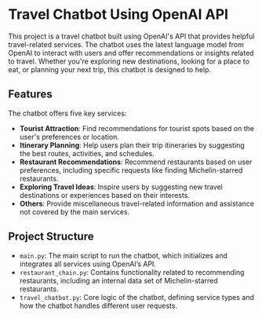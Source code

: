 # Travel Chatbot Using OpenAI API

This project is a travel chatbot built using OpenAI's API that provides helpful travel-related services. The chatbot uses the latest language model from OpenAI to interact with users and offer recommendations or insights related to travel. Whether you're exploring new destinations, looking for a place to eat, or planning your next trip, this chatbot is designed to help.

## Features

The chatbot offers five key services:
- **Tourist Attraction**: Find recommendations for tourist spots based on the user's preferences or location.
- **Itinerary Planning**: Help users plan their trip itineraries by suggesting the best routes, activities, and schedules.
- **Restaurant Recommendations**: Recommend restaurants based on user preferences, including specific requests like finding Michelin-starred restaurants.
- **Exploring Travel Ideas**: Inspire users by suggesting new travel destinations or experiences based on their interests.
- **Others**: Provide miscellaneous travel-related information and assistance not covered by the main services.

## Project Structure

- `main.py`: The main script to run the chatbot, which initializes and integrates all services using OpenAI’s API.
- `restaurant_chain.py`: Contains functionality related to recommending restaurants, including an internal data set of Michelin-starred restaurants.
- `travel_chatbot.py`: Core logic of the chatbot, defining service types and how the chatbot handles different user requests.